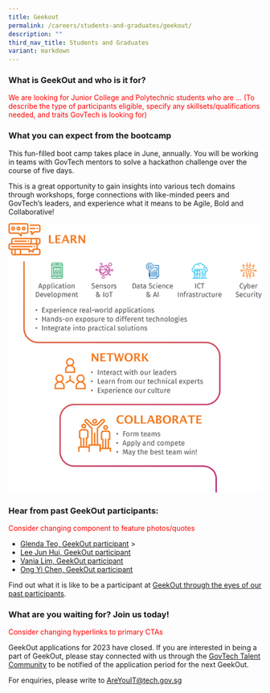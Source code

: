 ```yaml
---
title: Geekout
permalink: /careers/students-and-graduates/geekout/
description: ""
third_nav_title: Students and Graduates
variant: markdown
---
```

### What is GeekOut and who is it for?
<font color="red"> We are looking for Junior College and Polytechnic students who are ... (To describe the type of participants eligible, specify any skillsets/qualifications needed, and traits GovTech is looking for) </font>

### What you can expect from the bootcamp

This fun-filled boot camp takes place in June, annually. You will be working in teams with GovTech mentors to solve a hackathon challenge over the course of five days.

This is a great opportunity to gain insights into various tech domains through workshops, forge connections with like-minded peers and GovTech’s leaders, and experience what it means to be Agile, Bold and Collaborative!

![geekout infographic](/images/careers/GeekOut_Infographic_small.png)

### Hear from past GeekOut participants:


<font color="red"> Consider changing component to feature photos/quotes</font>

*   [Glenda Teo, GeekOut participant](https://www.instagram.com/p/CcxLgKKMfqu/?utm_source=ig_web_copy_link)
&gt; 
*   [Lee Jun Hui, GeekOut participant](https://www.instagram.com/p/CcfCMKABnF2/?utm_source=ig_web_copy_link)
*   [Vania Lim, GeekOut participant](https://www.instagram.com/p/COkMdi4Lam8/?utm_source=ig_web_copy_link)
*   [Ong Yi Chen, GeekOut participant](https://www.instagram.com/p/COaFnw0HOeh/?utm_source=ig_web_copy_link)

Find out what it is like to be a participant at&nbsp;[GeekOut through the eyes of our past participants](https://medium.com/ytpo-govtech/tagged/geekout).

### What are you waiting for? Join us today!
<font color="red"> Consider changing hyperlinks to primary CTAs</font>

GeekOut applications for 2023 have closed. If you are interested in being a part of GeekOut, please stay connected with us through the&nbsp;[GovTech Talent Community](https://go.gov.sg/govtechtalentcommunity)&nbsp;to be notified of the application period for the next GeekOut.

For enquiries, please write to&nbsp;[AreYouIT@tech.gov.sg](mailto:AreYouIT@tech.gov.sg)